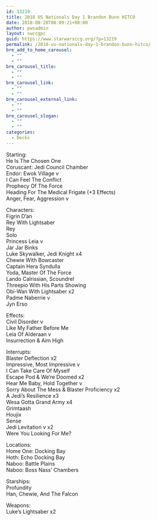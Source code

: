 ```yaml
---
id: 13219
title: 2018 US Nationals Day 1 Brandon Bunn HITCO
date: 2018-08-28T08:09:21+00:00
author: pwsadmin
layout: swccgpc
guid: https://www.starwarsccg.org/?p=13219
permalink: /2018-us-nationals-day-1-brandon-bunn-hitco/
bre_add_to_home_carousel:
  - ""
  - ""
bre_carousel_title:
  - ""
  - ""
bre_carousel_link:
  - ""
  - ""
bre_carousel_external_link:
  - ""
  - ""
bre_carousel_slogan:
  - ""
  - ""
categories:
  - Decks
---
```

Starting:  
He Is The Chosen One  
Coruscant: Jedi Council Chamber  
Endor: Ewok Village v  
I Can Feel The Conflict  
Prophecy Of The Force  
Heading For The Medical Frigate (+3 Effects)  
Anger, Fear, Aggression v

Characters:  
Figrin D’an  
Rey With Lightsaber  
Rey  
Solo  
Princess Leia v  
Jar Jar Binks  
Luke Skywalker, Jedi Knight x4  
Chewie With Bowcaster  
Captain Hera Syndulla  
Yoda, Master Of The Force  
Lando Calrissian, Scoundrel  
Threepio With His Parts Showing  
Obi-Wan With Lightsaber x2  
Padme Naberrie v  
Jyn Erso

Effects:  
Civil Disorder v  
Like My Father Before Me  
Leia Of Alderaan v  
Insurrection & Aim High

Interrupts:  
Blaster Deflection x2  
Impressive, Most Impressive v  
I Can Take Care Of Myself  
Escape Pod & We’re Doomed x2  
Hear Me Baby, Hold Together v  
Sorry About The Mess & Blaster Proficiency x2  
A Jedi’s Resilience x3  
Wesa Gotta Grand Army x4  
Grimtaash  
Houjix  
Sense  
Jedi Levitation v x2  
Were You Looking For Me?

Locations:  
Home One: Docking Bay  
Hoth: Echo Docking Bay  
Naboo: Battle Plains  
Naboo: Boss Nass’ Chambers

Starships:  
Profundity  
Han, Chewie, And The Falcon

Weapons:  
Luke’s Lightsaber x2